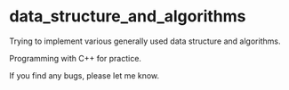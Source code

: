 # data_structure_and_algorithms

Trying to implement various generally used data structure and algorithms.

Programming with C++ for practice.

If you find any bugs, please let me know.
